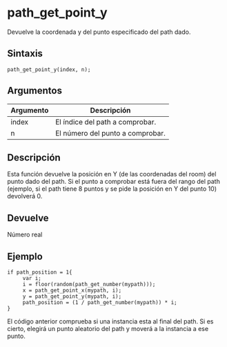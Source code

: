 # path_get_point_y

Devuelve la coordenada y del punto especificado del path dado.

## Sintaxis

  
```gml  
path_get_point_y(index, n);  
```  

## Argumentos

Argumento|Descripción|  
---|---|  
index|El índice del path a comprobar.|  
n|El número del punto a comprobar.|  

## Descripción

Esta función devuelve la posición en Y (de las coordenadas del room) del punto dado del path. Si el punto a comprobar está fuera del rango del path (ejemplo, si el path tiene 8 puntos y se pide la posición en Y del punto 10) devolverá 0.

## Devuelve

Número real

## Ejemplo

  
```gml  
if path_position = 1{  
     var i;  
     i = floor(random(path_get_number(mypath)));  
     x = path_get_point_x(mypath, i);  
     y = path_get_point_y(mypath, i);  
     path_position = (1 / path_get_number(mypath)) * i;  
}  
```  
El código anterior comprueba si una instancia esta al final del path. Si es cierto, elegirá un punto aleatorio del path y moverá a la instancia a ese punto.